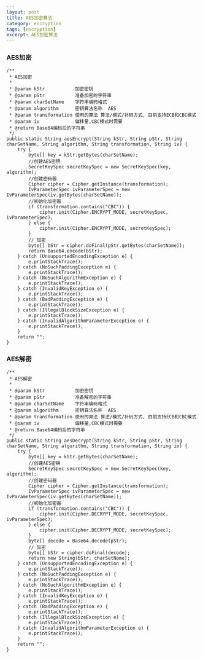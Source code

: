 ```yaml
---
layout: post
title: AES加密算法
category: encryption
tags: [encryption]
excerpt: AES加密算法
---
```


### AES加密 ###

    
    /**
     * AES加密
     *
     * @param kStr           加密密钥
     * @param pStr           准备加密的字符串
     * @param charSetName    字符串编码格式
     * @param algorithm      密钥算法名称  AES
     * @param transformation 使用的算法 算法/模式/补码方式, 目前支持ECB和CBC模式
     * @param iv             偏移量,CBC模式时需要
     * @return Base64编码后的字符串
     */
    public static String aesEncrypt(String kStr, String pStr, String charSetName, String algorithm, String transformation, String iv) {
        try {
            byte[] key = kStr.getBytes(charSetName);
            //创建AES密钥
            SecretKeySpec secretKeySpec = new SecretKeySpec(key, algorithm);
            //创建密码器
            Cipher cipher = Cipher.getInstance(transformation);
            IvParameterSpec ivParameterSpec = new IvParameterSpec(iv.getBytes(charSetName));
            //初始化加密器
            if (transformation.contains("CBC")) {
                cipher.init(Cipher.ENCRYPT_MODE, secretKeySpec, ivParameterSpec);
            } else {
                cipher.init(Cipher.ENCRYPT_MODE, secretKeySpec);
            }
            // 加密
            byte[] bStr = cipher.doFinal(pStr.getBytes(charSetName));
            return Base64.encode(bStr);
        } catch (UnsupportedEncodingException e) {
            e.printStackTrace();
        } catch (NoSuchPaddingException e) {
            e.printStackTrace();
        } catch (NoSuchAlgorithmException e) {
            e.printStackTrace();
        } catch (InvalidKeyException e) {
            e.printStackTrace();
        } catch (BadPaddingException e) {
            e.printStackTrace();
        } catch (IllegalBlockSizeException e) {
            e.printStackTrace();
        } catch (InvalidAlgorithmParameterException e) {
            e.printStackTrace();
        }
        return "";
    }


### AES解密 ###

    
    /**
     * AES解密
     *
     * @param kStr           加密密钥
     * @param pStr           准备解密的字符串
     * @param charSetName    字符串编码格式
     * @param algorithm      密钥算法名称  AES
     * @param transformation 使用的算法 算法/模式/补码方式, 目前支持ECB和CBC模式
     * @param iv             偏移量,CBC模式时需要
     * @return Base64编码后的字符串
     */
    public static String aesDecrypt(String kStr, String pStr, String charSetName, String algorithm, String transformation, String iv) {
        try {
            byte[] key = kStr.getBytes(charSetName);
            //创建AES密钥
            SecretKeySpec secretKeySpec = new SecretKeySpec(key, algorithm);
            //创建密码器
            Cipher cipher = Cipher.getInstance(transformation);
            IvParameterSpec ivParameterSpec = new IvParameterSpec(iv.getBytes(charSetName));
            //初始化加密器
            if (transformation.contains("CBC")) {
                cipher.init(Cipher.DECRYPT_MODE, secretKeySpec, ivParameterSpec);
            } else {
                cipher.init(Cipher.DECRYPT_MODE, secretKeySpec);
            }
            byte[] decode = Base64.decode(pStr);
            // 加密
            byte[] bStr = cipher.doFinal(decode);
            return new String(bStr, charSetName);
        } catch (UnsupportedEncodingException e) {
            e.printStackTrace();
        } catch (NoSuchPaddingException e) {
            e.printStackTrace();
        } catch (NoSuchAlgorithmException e) {
            e.printStackTrace();
        } catch (InvalidKeyException e) {
            e.printStackTrace();
        } catch (BadPaddingException e) {
            e.printStackTrace();
        } catch (IllegalBlockSizeException e) {
            e.printStackTrace();
        } catch (InvalidAlgorithmParameterException e) {
            e.printStackTrace();
        }
        return "";
    }